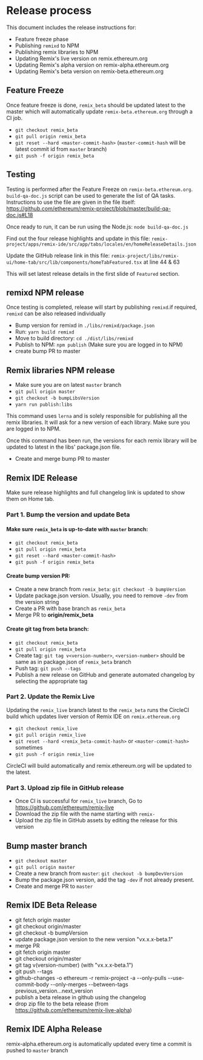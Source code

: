 # Release process 

This document includes the release instructions for:
 - Feature freeze phase
 - Publishing `remixd` to NPM
 - Publishing remix libraries to NPM
 - Updating Remix's live version on remix.ethereum.org
 - Updating Remix's alpha version on remix-alpha.ethereum.org
 - Updating Remix's beta version on remix-beta.ethereum.org

## Feature Freeze
Once feature freeze is done, `remix_beta` should be updated latest to the master which will automatically update `remix-beta.ethereum.org` through a CI job.

 - `git checkout remix_beta`
 - `git pull origin remix_beta`
 - `git reset --hard <master-commit-hash>` (`master-commit-hash` will be latest commit id from `master` branch)
 - `git push -f origin remix_beta`
 
## Testing
Testing is performed after the Feature Freeze on `remix-beta.ethereum.org`. `build-qa-doc.js` script can be used to generate the list of QA tasks. Instructions to use the file are given in the file itself: https://github.com/ethereum/remix-project/blob/master/build-qa-doc.js#L18 

Once ready to run, it can be run using the Node.js: `node build-qa-doc.js`

Find out the four release highlights and update in this file: `remix-project/apps/remix-ide/src/app/tabs/locales/en/homeReleaseDetails.json`

Update the GitHub release link in this file: `remix-project/libs/remix-ui/home-tab/src/lib/components/homeTabFeatured.tsx` at line 44 & 63

This will set latest release details in the first slide of `Featured` section.

## remixd NPM release
Once testing is completed, release will start by publishing `remixd`.if required, `remixd` can be also released individually

 - Bump version for remixd in `./libs/remixd/package.json`
 - Run: `yarn build remixd`
 - Move to build directory: `cd ./dist/libs/remixd`
 - Publish to NPM: `npm publish` (Make sure you are logged in to NPM)
 - create bump PR to master

## Remix libraries NPM release
 - Make sure you are on latest `master` branch
 - `git pull origin master`
 - `git checkout -b bumpLibsVersion`
 - `yarn run publish:libs `
 
This command uses `lerna` and is solely responsible for publishing all the remix libraries. It will ask for a new version of each library. Make sure you are logged in to NPM.

Once this command has been run, the versions for each remix library will be updated to latest in the libs' package.json file.
 - Create and merge bump PR to master
 
## Remix IDE Release
Make sure release highlights and full changelog link is updated to show them on Home tab.

### Part 1. Bump the version and update Beta

#### Make sure `remix_beta` is up-to-date with `master` branch:

 - `git checkout remix_beta`
 - `git pull origin remix_beta`
 - `git reset --hard <master-commit-hash>`
 - `git push -f origin remix_beta`

#### Create bump version PR:

 - Create a new branch from `remix_beta`: `git checkout -b bumpVersion`
 - Update package.json version. Usually, you need to remove `-dev` from the version string
 - Create a PR with base branch as `remix_beta`
 - Merge PR to **origin/remix_beta**

#### Create git tag from beta branch:

 - `git checkout remix_beta`
 - `git pull origin remix_beta`
 - Create tag: `git tag v<version-number>`, `<version-number>` should be same as in package.json of `remix_beta` branch
 - Push tag: `git push --tags`
 - Publish a new release on GitHub and generate automated changelog by selecting the appropriate tag

### Part 2. Update the Remix Live

Updating the `remix_live` branch latest to the `remix_beta` runs the CircleCI build which updates liver version of Remix IDE on `remix.ethereum.org`

 - `git checkout remix_live`
 - `git pull origin remix_live`
 - `git reset --hard <remix_beta-commit-hash>` or `<master-commit-hash>` sometimes
 - `git push -f origin remix_live`

 CircleCI will build automatically and remix.ethereum.org will be updated to the latest.

 ### Part 3. Upload zip file in GitHub release
 - Once CI is successful for `remix_live` branch, Go to https://github.com/ethereum/remix-live
 - Download the zip file with the name starting with `remix-`
 - Upload the zip file in GitHub assets by editing the release for this version
 
## Bump master branch 

 - `git checkout master`
 - `git pull origin master`
 - Create a new branch from `master`: `git checkout -b bumpDevVersion`
 - Bump the  package.json version, add the tag `-dev` if not already present.
 - Create and merge PR to `master`
 
 
## Remix IDE Beta Release
 - git fetch origin master
 - git checkout origin/master
 - git checkout -b bumpVersion
 - update package.json version to the new version "vx.x.x-beta.1"
 - merge PR
 - git fetch origin master
 - git checkout origin/master
 - git tag v(version-number) (with "vx.x.x-beta.1")
 - git push --tags
 - github-changes -o ethereum -r remix-project -a --only-pulls --use-commit-body --only-merges --between-tags previous_version...next_version
 - publish a beta release in github using the changelog
 - drop zip file to the beta release (from https://github.com/ethereum/remix-live-alpha)
 
## Remix IDE Alpha Release

remix-alpha.ethereum.org is automatically updated every time a commit is pushed to `master` branch
